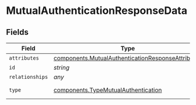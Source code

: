 # MutualAuthenticationResponseData


## Fields

| Field                                                                                                                         | Type                                                                                                                          | Required                                                                                                                      | Description                                                                                                                   | Example                                                                                                                       |
| ----------------------------------------------------------------------------------------------------------------------------- | ----------------------------------------------------------------------------------------------------------------------------- | ----------------------------------------------------------------------------------------------------------------------------- | ----------------------------------------------------------------------------------------------------------------------------- | ----------------------------------------------------------------------------------------------------------------------------- |
| `attributes`                                                                                                                  | [components.MutualAuthenticationResponseAttributes](../../../sdk/models/components/mutualauthenticationresponseattributes.md) | :heavy_minus_sign:                                                                                                            | N/A                                                                                                                           |                                                                                                                               |
| `id`                                                                                                                          | *string*                                                                                                                      | :heavy_minus_sign:                                                                                                            | N/A                                                                                                                           | SEAwSOsP7dEpTgGZdP7ZFw                                                                                                        |
| `relationships`                                                                                                               | *any*                                                                                                                         | :heavy_minus_sign:                                                                                                            | N/A                                                                                                                           |                                                                                                                               |
| `type`                                                                                                                        | [components.TypeMutualAuthentication](../../../sdk/models/components/typemutualauthentication.md)                             | :heavy_minus_sign:                                                                                                            | Resource type                                                                                                                 |                                                                                                                               |